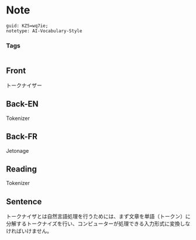 # Note
```
guid: KZ5=wq7ie;
notetype: AI-Vocabulary-Style
```

### Tags
```
```

## Front
トークナイザー

## Back-EN
Tokenizer

## Back-FR
Jetonage

## Reading
Tokenizer

## Sentence
トークナイザとは自然言語処理を行うためには、まず文章を単語（トークン）に分解するトークナイズを行い、コンピューターが処理できる入力形式に変換しなければいけません。
